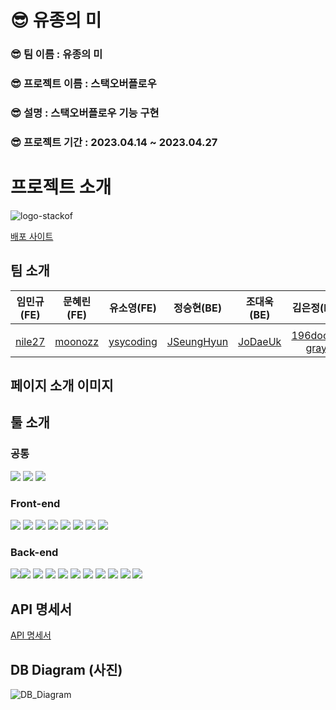 # 😎 유종의 미 

### 😎 **팀 이름 : 유종의 미**

### 😎 **프로젝트 이름 : 스택오버플로우**

### 😎 **설명 : 스택오버플로우 기능 구현**

### 😎 **프로젝트 기간 : 2023.04.14 ~ 2023.04.27**


# 프로젝트 소개 
![logo-stackof](https://user-images.githubusercontent.com/114140840/234765260-faf5c555-73c4-4e5c-bafa-82cde327ab90.svg)

[배포 사이트](http://pre-project43.s3-website.ap-northeast-2.amazonaws.com)


## 팀 소개
|임민규(FE)|문혜린(FE)|유소영(FE)|정승현(BE)|조대욱(BE)|김은정(BE)|
|:--:|:--:|:--:|:--:|:--:|:--:|
|||||||
|[nile27](https://github.com/nile27)|[moonozz](https://github.com/moonozz)|[ysycoding](https://github.com/ysycoding)|[JSeungHyun](https://github.com/JSeungHyun)|[JoDaeUk](https://github.com/JoDaeUk)|[196docd-gray](https://github.com/196code-gray)|
## 페이지 소개 이미지 


## 툴 소개

### 공통 
<img src="https://img.shields.io/badge/Discode-5865F2?style=for-the-badge&logo=discode&logoColor=white"/> <img src="https://img.shields.io/badge/kakaotalk-FFCD00?style=for-the-badge&logo=kakaotalk&logoColor=white"/>
<img src="https://img.shields.io/badge/GitHub-181717?style=for-the-badge&logo=GitHub&logoColor=white"/>

### Front-end

<img src="https://img.shields.io/badge/JavaScript-F7DF1E?style=for-the-badge&logo=JavaScript&logoColor=white"/> <img src="https://img.shields.io/badge/React-61DAFB?style=for-the-badge&logo=React&logoColor=white"/>
<img src="https://img.shields.io/badge/reactrouter-CA4245?style=for-the-badge&logo=reactrouter&logoColor=white"/>
<img src="https://img.shields.io/badge/createreactapp-09D3AC?style=for-the-badge&logo=createreactapp&logoColor=white"/>
<img src="https://img.shields.io/badge/styledcomponents-DB7093?style=for-the-badge&logo=styledcomponents&logoColor=white"/>
<img src="https://img.shields.io/badge/amazons3-569A31?style=for-the-badge&logo=amazons3&logoColor=white"/>
<img src="https://img.shields.io/badge/eslint-4B32C3?style=for-the-badge&logo=eslint&logoColor=white"/>
<img src="https://img.shields.io/badge/axios-5A29E4?style=for-the-badge&logo=axios&logoColor=white"/>

### Back-end
<img src="https://img.shields.io/badge/JAVA-ffffff?style=for-the-badge&logo=JAVA&logoColor=black"/><img src="https://img.shields.io/badge/intellijidea-000000?style=for-the-badge&logo=intellijidea&logoColor=white"/>
<img src="https://img.shields.io/badge/springboot-6DB33F?style=for-the-badge&logo=springboot&logoColor=white"/>
<img src="https://img.shields.io/badge/springsecurity-6DB33F?style=for-the-badge&logo=springboot&logoColor=white"/>
<img src="https://img.shields.io/badge/JWT-4B32C3?style=for-the-badge&logo=JWT&logoColor=white"/>
<img src="https://img.shields.io/badge/amazonec2-FF9900?style=for-the-badge&logo=amazonec2&logoColor=white"/>
<img src="https://img.shields.io/badge/mysql-4479A1?style=for-the-badge&logo=mysql&logoColor=white"/>
<img src="https://img.shields.io/badge/mysql-4479A1?style=for-the-badge&logo=mysql&logoColor=white"/>
<img src="https://img.shields.io/badge/amazonrds-527FFF?style=for-the-badge&logo=amazonrds&logoColor=white"/>
<img src="https://img.shields.io/badge/lombok-DE4F54?style=for-the-badge&logo=lombok &logoColor=white"/>
<img src="https://img.shields.io/badge/H2-DE4F54?style=for-the-badge&logo=H2 &logoColor=white"/>

## API 명세서

<a href = "https://documenter.getpostman.com/view/25533497/2s93Y2TMnv#2f149e31-6b27-4782-aa72-e507ae4e609c" target = "_blank"> API 명세서 </a>
## DB Diagram (사진)

![DB_Diagram](https://user-images.githubusercontent.com/114140840/234760980-09a6b26c-3040-4b51-a46a-28b05f70f55a.png)

